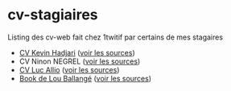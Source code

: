 # cv-stagiaires
Listing des cv-web fait chez 1twitif par certains de mes stagaires

- [CV Kevin Hadjari](https://kevineaa.github.io/cv/) ([voir les sources](https://github.com/kevineaa/cv))
- CV Ninon NEGREL ([voir les sources](https://github.com/ninonn/cv-ninon-negrel))
- [CV Luc Allio](https://aliuc.github.io/cv-luc-allio/) ([voir les sources](https://github.com/aliuc/cv-luc-allio))
- [Book de Lou Ballangé](http://l0une.github.io/les-creas-de-loune/) ([voir les sources](https://github.com/L0une/les-creas-de-loune))

